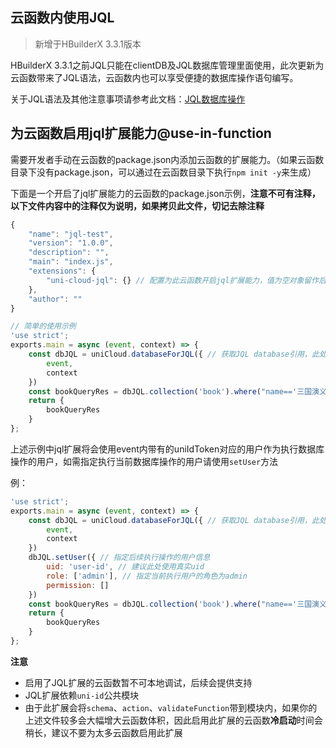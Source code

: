 ## 云函数内使用JQL

> 新增于HBuilderX 3.3.1版本

HBuilderX 3.3.1之前JQL只能在clientDB及JQL数据库管理里面使用，此次更新为云函数带来了JQL语法，云函数内也可以享受便捷的数据库操作语句编写。

关于JQL语法及其他注意事项请参考此文档：[JQL数据库操作](uniCloud/jql.md)

## 为云函数启用jql扩展能力@use-in-function

需要开发者手动在云函数的package.json内添加云函数的扩展能力。（如果云函数目录下没有package.json，可以通过在云函数目录下执行`npm init -y`来生成）

下面是一个开启了jql扩展能力的云函数的package.json示例，**注意不可有注释，以下文件内容中的注释仅为说明，如果拷贝此文件，切记去除注释**

```js
{
	"name": "jql-test",
	"version": "1.0.0",
	"description": "",
	"main": "index.js",
	"extensions": {
		"uni-cloud-jql": {} // 配置为此云函数开启jql扩展能力，值为空对象留作后续追加参数，暂无内容
	},
	"author": ""
}
```

```js
// 简单的使用示例
'use strict';
exports.main = async (event, context) => {
	const dbJQL = uniCloud.databaseForJQL({ // 获取JQL database引用，此处需要传入云函数的event和context，必传
		event,
		context 
	})
	const bookQueryRes = dbJQL.collection('book').where("name=='三国演义'").get() // 直接执行数据库操作
	return {
		bookQueryRes
	}
};
```

上述示例中jql扩展将会使用event内带有的uniIdToken对应的用户作为执行数据库操作的用户，如需指定执行当前数据库操作的用户请使用`setUser`方法

例：

```js
'use strict';
exports.main = async (event, context) => {
	const dbJQL = uniCloud.databaseForJQL({ // 获取JQL database引用，此处需要传入云函数的event和context，必传
		event,
		context
	})
	dbJQL.setUser({ // 指定后续执行操作的用户信息
		uid: 'user-id', // 建议此处使用真实uid
		role: ['admin'], // 指定当前执行用户的角色为admin
		permission: []
	})
	const bookQueryRes = dbJQL.collection('book').where("name=='三国演义'").get() // 直接执行数据库操作
	return {
		bookQueryRes
	}
};
```

**注意**

- 启用了JQL扩展的云函数暂不可本地调试，后续会提供支持
- JQL扩展依赖`uni-id`公共模块
- 由于此扩展会将`schema`、`action`、`validateFunction`带到模块内，如果你的上述文件较多会大幅增大云函数体积，因此启用此扩展的云函数**冷启动**时间会稍长，建议不要为太多云函数启用此扩展
